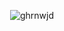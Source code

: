 <div align=center>
  
 ![ghrnwjd](https://readme-typing-svg.herokuapp.com?font=Inter&color=008000&size=30&weight=700&lines=Hi,+There🖐️;I+am+HOYOUNG)
  
</div>
